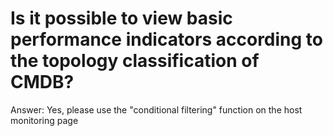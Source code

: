 # Is it possible to view basic performance indicators according to the topology classification of CMDB?

Answer: Yes, please use the "conditional filtering" function on the host monitoring page